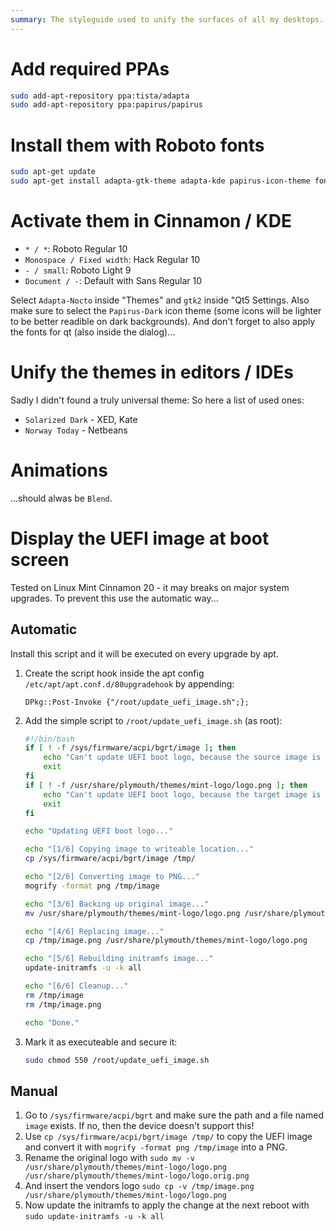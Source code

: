 ```yaml
---
summary: The styleguide used to unify the surfaces of all my desktops. It uses Adapta and the Papirus Icon Theme. Also some editor recommendations included.
---
```


# Add required PPAs #
```bash
sudo add-apt-repository ppa:tista/adapta
sudo add-apt-repository ppa:papirus/papirus
```

# Install them with Roboto fonts #
```bash
sudo apt-get update
sudo apt-get install adapta-gtk-theme adapta-kde papirus-icon-theme fonts-roboto fonts-hack
```

# Activate them in Cinnamon / KDE #
* `* / *`: Roboto Regular 10
* `Monospace / Fixed width`: Hack Regular 10
* `- / small`: Roboto Light 9
* `Document / -`: Default with Sans Regular 10

Select `Adapta-Nocto` inside "Themes" and `gtk2` inside "Qt5 Settings. Also make sure to select the `Papirus-Dark` icon theme (some icons will be lighter to be better readible on dark backgrounds).
And don't forget to also apply the fonts for qt (also inside the dialog)...

# Unify the themes in editors / IDEs #
Sadly I didn't found a truly universal theme: So here a list of used ones:
* `Solarized Dark` - XED, Kate
* `Norway Today` - Netbeans

# Animations #
...should alwas be `Blend`.

# Display the UEFI image at boot screen #
Tested on Linux Mint Cinnamon 20 - it may breaks on major system upgrades. To prevent this use the automatic way...

## Automatic ##
Install this script and it will be executed on every upgrade by apt.
1. Create the script hook inside the apt config `/etc/apt/apt.conf.d/80upgradehook` by appending:
    ```
    DPkg::Post-Invoke {"/root/update_uefi_image.sh";};
    ```
2. Add the simple script to `/root/update_uefi_image.sh` (as root):
    ```bash
    #!/bin/bash
    if [ ! -f /sys/firmware/acpi/bgrt/image ]; then
        echo "Can't update UEFI boot logo, because the source image is not available."
        exit
    fi
    if [ ! -f /usr/share/plymouth/themes/mint-logo/logo.png ]; then
        echo "Can't update UEFI boot logo, because the target image is not available."
        exit
    fi

    echo "Updating UEFI boot logo..."

    echo "[1/6] Copying image to writeable location..."
    cp /sys/firmware/acpi/bgrt/image /tmp/

    echo "[2/6] Converting image to PNG..."
    mogrify -format png /tmp/image

    echo "[3/6] Backing up original image..."
    mv /usr/share/plymouth/themes/mint-logo/logo.png /usr/share/plymouth/themes/mint-logo/logo.png.bak

    echo "[4/6] Replacing image..."
    cp /tmp/image.png /usr/share/plymouth/themes/mint-logo/logo.png

    echo "[5/6] Rebuilding initramfs image..."
    update-initramfs -u -k all

    echo "[6/6] Cleanup..."
    rm /tmp/image
    rm /tmp/image.png

    echo "Done."
    ```
3. Mark it as executeable and secure it:
    ```bash
    sudo chmod 550 /root/update_uefi_image.sh
    ```

## Manual ##
1. Go to `/sys/firmware/acpi/bgrt` and make sure the path and a file named `image` exists. If no, then the device doesn't support this!
2. Use `cp /sys/firmware/acpi/bgrt/image /tmp/` to copy the UEFI image and convert it with `mogrify -format png /tmp/image` into a PNG.
3. Rename the original logo with `sudo mv -v /usr/share/plymouth/themes/mint-logo/logo.png /usr/share/plymouth/themes/mint-logo/logo.orig.png`
4. And insert the vendors logo `sudo cp -v /tmp/image.png /usr/share/plymouth/themes/mint-logo/logo.png`
5. Now update the initramfs to apply the change at the next reboot with `sudo update-initramfs -u -k all`
